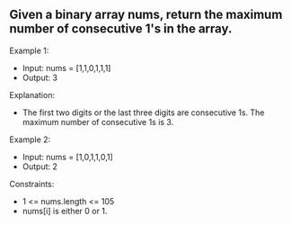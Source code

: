 ## Given a binary array nums, return the maximum number of consecutive 1's in the array.


Example 1:

- Input: nums = [1,1,0,1,1,1]
- Output: 3

Explanation:
- The first two digits or the last three digits are consecutive 1s. The maximum number of consecutive 1s is 3.


Example 2:

- Input: nums = [1,0,1,1,0,1]
- Output: 2
 

Constraints:

- 1 <= nums.length <= 105
- nums[i] is either 0 or 1.
